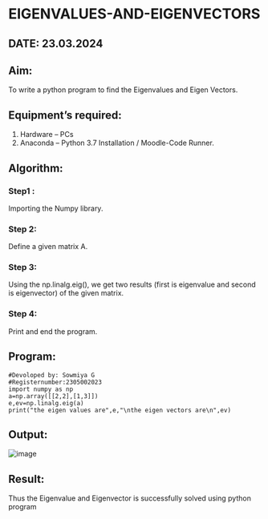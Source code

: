 # EIGENVALUES-AND-EIGENVECTORS
## DATE: 23.03.2024
## Aim:
To write a python program to find the Eigenvalues and Eigen Vectors.
## Equipment’s required:
1. 	Hardware – PCs
2. 	Anaconda – Python 3.7 Installation / Moodle-Code Runner.
## Algorithm:
### Step1 : 
Importing the Numpy library.
### Step 2: 
Define a given matrix A.
### Step 3: 
Using the np.linalg.eig(),  we get two results (first is eigenvalue and second is eigenvector) of the given matrix.
### Step 4: 
Print and end the program.
## Program:
```
#Devoloped by: Sowmiya G
#Registernumber:2305002023
import numpy as np
a=np.array([[2,2],[1,3]])
e,ev=np.linalg.eig(a)
print("the eigen values are",e,"\nthe eigen vectors are\n",ev)
```
## Output:
![image](https://github.com/sowmii76/EIGENVALUES-AND-EIGENVECTORS/assets/146059163/158159c4-d588-4574-85ef-83925c930937)

## Result:
Thus the Eigenvalue and Eigenvector is successfully solved using python program
